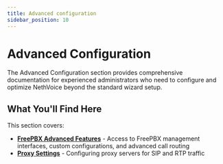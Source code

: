 ```yaml
---
title: Advanced configuration
sidebar_position: 10
---
```


# Advanced Configuration

The Advanced Configuration section provides comprehensive documentation for experienced administrators who need to configure and optimize NethVoice beyond the standard wizard setup.

## What You'll Find Here

This section covers:

- [**FreePBX Advanced Features**](./freepbx.md) - Access to FreePBX management interfaces, custom configurations, and advanced call routing
- [**Proxy Settings**](./nethvoice_proxy.md) - Configuring proxy servers for SIP and RTP traffic


